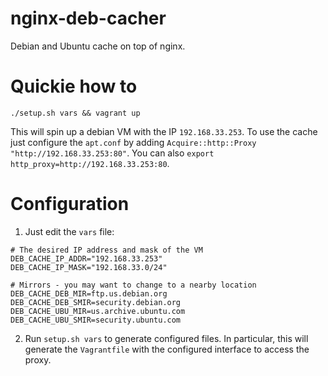 # nginx-deb-cacher
Debian and Ubuntu cache on top of nginx.

# Quickie how to

`./setup.sh vars && vagrant up`

This will spin up a debian VM with the IP `192.168.33.253`. To use the cache just configure the `apt.conf` by adding `Acquire::http::Proxy "http://192.168.33.253:80"`. You can also `export http_proxy=http://192.168.33.253:80`.

# Configuration

1) Just edit the `vars` file:

```
# The desired IP address and mask of the VM
DEB_CACHE_IP_ADDR="192.168.33.253"
DEB_CACHE_IP_MASK="192.168.33.0/24"

# Mirrors - you may want to change to a nearby location
DEB_CACHE_DEB_MIR=ftp.us.debian.org
DEB_CACHE_DEB_SMIR=security.debian.org
DEB_CACHE_UBU_MIR=us.archive.ubuntu.com
DEB_CACHE_UBU_SMIR=security.ubuntu.com
```

2) Run `setup.sh vars` to generate configured files. In particular, this will generate the `Vagrantfile` with the configured interface to access the proxy.
